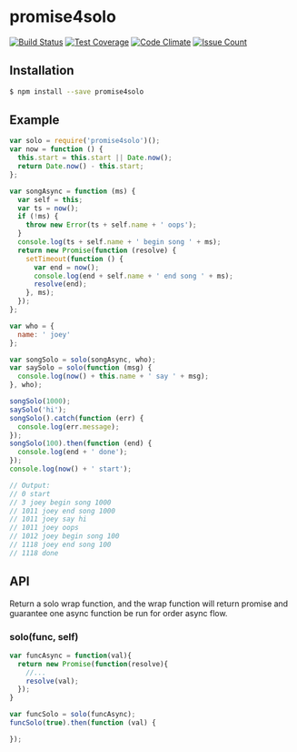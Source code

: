 # promise4solo

[![Build Status](https://travis-ci.org/josudoey/promise4solo.svg?branch=master)](https://travis-ci.org/josudoey/promise4solo)
[![Test Coverage](https://codeclimate.com/github/josudoey/promise4solo/badges/coverage.svg)](https://codeclimate.com/github/josudoey/promise4solo/coverage)
[![Code Climate](https://codeclimate.com/github/josudoey/promise4solo/badges/gpa.svg)](https://codeclimate.com/github/josudoey/promise4solo)
[![Issue Count](https://codeclimate.com/github/josudoey/promise4solo/badges/issue_count.svg)](https://codeclimate.com/github/josudoey/promise4solo)

## Installation

```bash
$ npm install --save promise4solo
```

## Example

```js
var solo = require('promise4solo')();
var now = function () {
  this.start = this.start || Date.now();
  return Date.now() - this.start;
};

var songAsync = function (ms) {
  var self = this;
  var ts = now();
  if (!ms) {
    throw new Error(ts + self.name + ' oops');
  }
  console.log(ts + self.name + ' begin song ' + ms);
  return new Promise(function (resolve) {
    setTimeout(function () {
      var end = now();
      console.log(end + self.name + ' end song ' + ms);
      resolve(end);
    }, ms);
  });
};

var who = {
  name: ' joey'
};

var songSolo = solo(songAsync, who);
var saySolo = solo(function (msg) {
  console.log(now() + this.name + ' say ' + msg);
}, who);

songSolo(1000);
saySolo('hi');
songSolo().catch(function (err) {
  console.log(err.message);
});
songSolo(100).then(function (end) {
  console.log(end + ' done');
});
console.log(now() + ' start');

// Output:
// 0 start
// 3 joey begin song 1000
// 1011 joey end song 1000
// 1011 joey say hi
// 1011 joey oops
// 1012 joey begin song 100
// 1118 joey end song 100
// 1118 done
```

## API

Return a solo wrap function, and the wrap function will return promise and guarantee one async function be run for order async flow.

### solo(func, self)
```js
var funcAsync = function(val){
  return new Promise(function(resolve){
    //...
    resolve(val);
  });
}

var funcSolo = solo(funcAsync);
funcSolo(true).then(function (val) {

});
```
